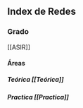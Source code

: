 ## Index de Redes

### Grado 
[[ASIR]]

#### Áreas

##### Teórica [[Teórica]]
##### Practica [[Practica]]


